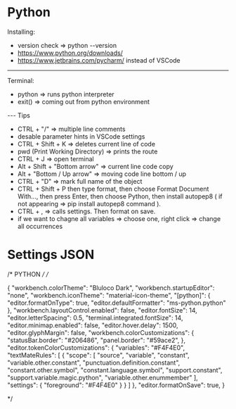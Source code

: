 # Python

Installing:
- version check => python --version
- https://www.python.org/downloads/
- https://www.jetbrains.com/pycharm/ instead of VSCode

---
Terminal:
- python => runs python interpreter
- exit() => coming out from python environment

--- Tips
- CTRL + "/" => multiple line comments
- desable parameter hints in VSCode settings 
- CTRL + Shift + K => deletes current line of code
- pwd (Print Working Directory) => prints the route
- CTRL + J => open terminal
- Alt + Shift + "Bottom arrow" => current line code copy
- Alt + "Bottom / Up arrow" => moving code line bottom / up
- CTRL + "D" => mark full name of the object
- CTRL + Shift + P then type format, then choose Format Document With...,
then press Enter, then choose Python, then install autopep8 ( if not appearing => pip install autopep8 command ).
- CTRL + , => calls settings. Then format on save.
- if we want to chagne all variables => choose one, right click => change all occurrences

# Settings JSON
/* PYTHON */
/* 

{
  "workbench.colorTheme": "Bluloco Dark",
  "workbench.startupEditor": "none",
  "workbench.iconTheme": "material-icon-theme",
  "[python]": {
    "editor.formatOnType": true,
    "editor.defaultFormatter": "ms-python.python"
  },
  "workbench.layoutControl.enabled": false,
  "editor.fontSize": 14,
  "editor.letterSpacing": 0.5,
  "terminal.integrated.fontSize": 14,
  "editor.minimap.enabled": false,
  "editor.hover.delay": 1500,
  "editor.glyphMargin": false,
  "workbench.colorCustomizations": {
    "statusBar.border": "#206486",
    "panel.border": "#59ace2",
  },
  "editor.tokenColorCustomizations": {
    "variables": "#F4F4E0",
    "textMateRules": [
      {
        "scope": [
          "source",
          "variable",
          "constant",
          "variable.other.constant",
          "punctuation.definition.constant",
          "constant.other.symbol",
          "constant.language.symbol",
          "support.constant",
          "support.variable.magic.python",
          "variable.other.enummember"
        ],
        "settings": {
          "foreground": "#F4F4E0"
        }
      }
    ]
  },
  "editor.formatOnSave": true,
} 

*/